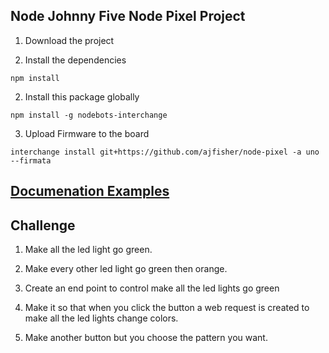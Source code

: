 ## Node Johnny Five Node Pixel Project

1. Download the project 


2. Install the dependencies 
```
npm install  
```

2. Install this package globally

```
npm install -g nodebots-interchange
```

3. Upload Firmware to the board

```
interchange install git+https://github.com/ajfisher/node-pixel -a uno --firmata
```

## [Documenation Examples](https://github.com/ajfisher/node-pixel#examples)

## Challenge

1. Make all the led light go green.

2. Make every other led light go green then orange.

3. Create an end point to control make all the led lights go green

4. Make it so that when you click the button a web request is created to make all the led lights change colors.

5. Make another button but you choose the pattern you want.
